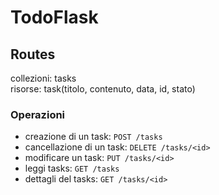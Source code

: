 # TodoFlask

## Routes

collezioni: tasks <br>
risorse: task(titolo, contenuto, data, id, stato)


### Operazioni

- creazione di un task: `POST /tasks`
- cancellazione di un task: `DELETE /tasks/<id>`
- modificare un task: `PUT /tasks/<id>`
- leggi tasks: `GET /tasks`
- dettagli del tasks: `GET /tasks/<id>`
